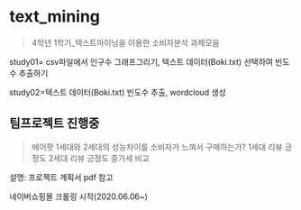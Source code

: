 # text_mining
>4학년 1학기_텍스트마이닝을 이용한 소비자분석 과제모음

study01= csv파일에서 인구수 그래프그리기, 텍스트 데이터(Boki.txt) 선택하여 빈도수 추출하기

study02=텍스트 데이터(Boki.txt) 빈도수 추출, wordcloud 생성

## 팀프로젝트 진행중
>에어팟 1세대와 2세대의 성능차이를 소비자가 느껴서 구매하는가? 1세대 리뷰 긍정도 2세대 리뷰 긍정도 증가세 비교

설명: 프로젝트 계획서 pdf 참고

네이버쇼핑몰 크롤링 시작(2020.06.06~)
